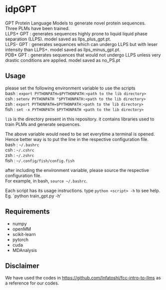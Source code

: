 # idpGPT
GPT Protein Language Models to generate novel protein sequences.</br>
Three PLMs have been trained. </br>
LLPS+ GPT : generates sequences highly prone to liquid liquid phase separation (LLPS). model saved  as llps_plus_gpt.pt.</br>
LLPS- GPT : generates sequences which can undergo LLPS but with leser intensity than LLPS+. model saved as llps_minus_gpt.pt.</br>
PDB* GPT  : generates sequences that would not undergo LLPS unless very drastic conditions are applied. model saved as no_PS.pt</br>

## Usage
please set the following environment variable to use the scripts </br>
bash : `export PYTHONPATH=$PYTHONPATH:<path to the lib directory>`</br>
csh  : `setenv PYTHONPATH "$PYTHONPATH:<path to the lib directory>`</br>
zsh  : `export PYTHONPATH=$PYTHONPATH:<path to the lib directory>`</br>
fish : `set -x PYTHONPATH $PYTHONPATH <path to the lib directory>`</br>

`lib` is the directory present in this repository. it contains libraries used to train PLMs and generate sequences.</br>

The above variable would need to be set everytime a terminal is opened.</br>
Hence better way is to put the line in the respective configuration file.</br>
bash : `~/.bashrc`</br>
csh  : `~/.cshrc`</br>
zsh  : `~/.zshrc`</br>
fish : `~/.config/fish/config.fish`</br>

after including the environment variable, please source the respective configuration file. </br>
For example, in bash, `source ~/.bashrc`.</br>

Each script has its usage instructions. type `python <script> -h` to see help.</br>
Eg. `python train_gpt.py -h'</br>

## Requirements
- numpy
- openMM
- scikit-learn
- pytorch
- cuda
- MDAnalysis
  

## Disclaimer
We have used the codes in https://github.com/Infatoshi/fcc-intro-to-llms as a reference for our codes.
